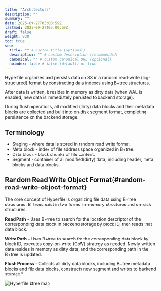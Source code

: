 ```yaml
---
title: "Architecture"
description: ""
summary: ""
date: 2025-09-27T05:00:59Z
lastmod: 2025-09-27T05:00:59Z
draft: false
weight: 830
toc: true
seo:
  title: "" # custom title (optional)
  description: "" # custom description (recommended)
  canonical: "" # custom canonical URL (optional)
  noindex: false # false (default) or true
---
```


Hyperfile organizes and persists data on S3 in a random read-write (log-structured) format by constructing data indexes using B+tree structures.

After data is written, it resides in memory as dirty data (when WAL is enabled, new data is immediately persisted to backend storage).

During flush operations, all modified (dirty) data blocks and their metadata blocks are collected and built into on-disk segment format, completing persistence on the backend storage.

## Terminology

- Staging - where data is stored in random read write format.
- Meta block - index of file address space organized in B+tree.
- Data block - block chunks of file content.
- Segment - container of all modified(dirty) data, including header, meta blocks and data blocks.

## Random Read Write Object Format{#random-read-write-object-format}

The core concept of Hyperfile is organizing file data using B+tree structures. B+trees exist in two forms: in-memory structures and on-disk structures.

**Read Path** - Uses B+tree to search for the location descriptor of the corresponding data block in backend storage by block ID, then reads that data block.

**Write Path** - Uses B+tree to search for the corresponding data block by block ID, executes copy-on-write (CoW) strategy as needed. Newly written data resides in memory as dirty data, and the corresponding path in the B+tree is updated.

**Flush Process** - Collects all dirty data blocks, including B+tree metadata blocks and file data blocks, constructs new segment and writes to backend storage."

![Hyperfile btree map](svgs/hyperfile-light.svg)
